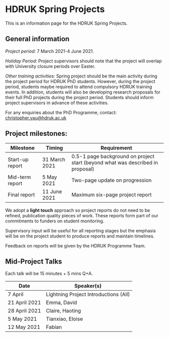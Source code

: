 # HDRUK Spring Projects

This is an information page for the HDRUK Spring Projects.

## General information

*Project period:* 7 March 2021-4 June 2021.

*Holiday Period:* Project supervisors should note that the project will overlap with University closure periods over Easter.

*Other training activities:* Spring project should be the main activity during the project period for HDRUK PhD students. However, during the project period, students maybe required to attend compulsory HDRUK training events. In addition, students will also be developing research proposals for their full PhD projects during the project period. Students should inform project supervisors in advance of these activities.

For any enquiries about the PhD Programme, contact: christopher.yau@hdruk.ac.uk

## Project milestones: 

| Milestone | Timing | Requirement |
| --------- | ---- | ---- | 
| Start-up report | 31 March 2021 | 0.5-1 page background on project start (beyond what was described in proposal) | 
| Mid-term report | 5 May 2021 | Two-page update on progression | 
| Final report | 11 June 2021 | Maximum six-page project report | 

We adopt a **light touch** approach so project reports do not need to be refined, publication quality pieces of work. These reports form part of our commitments to funders on student monitoring.

Supervisory input will be useful for all reporting stages but the emphasis will be on the project student to produce reports and maintain timelines.

Feedback on reports will be given by the HDRUK Programme Team.

## Mid-Project Talks

Each talk will be 15 minutes + 5 mins Q+A.

| Date | Speaker(s) |
| ---- | ---------- |
| 7 April | Lightning Project Introductions (All) |
| 21 April 2021 | Emma, David |
| 28 April 2021 | Claire, Haoting |
| 5 May 2021 | Tianxiao, Eloise |
| 12 May 2021 | Fabian |
